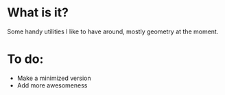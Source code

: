 # What is it?

Some handy utilities I like to have around, mostly geometry at the moment. 

# To do: 

* Make a minimized version
* Add more awesomeness


